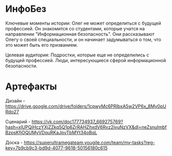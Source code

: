 # ИнфоБез

Ключевые моменты истории:
Олег не может определиться с будущей профессией.
Он знакомится со студентами, которые учатся на направлении "Информационная безопасность".
Они рассказывают Олегу о своей специальности, и он начинает задумываться о том, что это может быть его призванием.

Целевая аудитория:
Подростки, которые еще не определились с будущей профессией.
Люди, интересующиеся сферой информационной безопасности.

# Артефакты

Дизайн - https://drive.google.com/drive/folders/1cpwyMc6PRIbxA5w2VP6x_8My0pURdo27

Сценарий - https://vk.com/doc177734937_669275769?hash=xlUPQiHczYXjZZkq5Q1p6ZrRAHZhxdV6Rvz2ivuNzVX&dl=neZsnulmbfBzpsKfjOQUMyVDquRKaJpvTbMYt34oBqL

Доска - https://superultramegateam.yougile.com/team/my-tasks?reg-key=7b9cb9c3-bd9d-4077-9618-50156180c615
